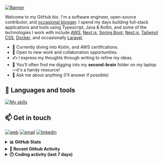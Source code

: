 [![Banner](https://raw.githubusercontent.com/wilfriedago/wilfriedago/main/assets/1.png)][website]

Welcome to my GitHub bio. I'm a software engineer, open-source contributor, and [occasional blogger][blog]. I spend my days building full-stack applications and tools using Typescript, Java & Kotlin, and some of the technologies I work with include [AWS](https://aws.amazon.com/fr/), [Next.js](https://nextjs.org/), [Spring Boot](https://spring.io/projects/spring-boot), [Nest.js](https://nestjs.com/), [Tailwind CSS](https://github.com/tailwindlabs/tailwindcss), [Docker](https://www.docker.com/), and occasionally [Laravel](https://laravel.com/).

- 🔭 Currently diving into Kotlin, and AWS certifications.
- 👯 Open to new work and collaboration opportunities.
- ✍️ I express my thoughts through writing to refine my ideas.
- 🧠 You'll often find me digging into my **second-brain** folder on my laptop—it's a handy resource!
- 💬 Ask me about anything (I'll answer if possible)

## 🎨 Languages and tools

[![My skills](https://skillicons.dev/icons?i=typescript,js,nodejs,nest,java,kotlin,spring,python,fastapi,django,aws,docker,vscode,idea,tailwind&perline=15)](https://wilfriedago.dev/about#skills)

## 📫 Get in touch
[![web](https://img.shields.io/badge/WEBSITE-12100E?logo=google-earth&color=282A36)][website]
[![email](https://img.shields.io/badge/MAIL-12100E?logo=mailgun&color=282A36)][mail]
[![linkedin](https://img.shields.io/badge/LINKEDIN-12100E?logo=linkedin&color=282A36)][linkedin]


<details>
  <summary><b>📊 GitHub Stats</b></summary>
	<br/>
	<p align="left">
		<img width="49.5%" src="https://github-readme-stats.vercel.app/api?username=wilfriedago&show_icons=true&count_private=true&title_color=10b981&icon_color=10b981&theme=react&hide_border=true&rank_icon=github" />
		<img width="49.5%" src="https://streak-stats.demolab.com/?user=wilfriedago&hide_border=true&theme=react&ring=10b981&fire=fff&currStreakNum=fff&sideLabels=10b981&currStreakLabel=10b981&sideNums=fff" />
	</p>
</details>

<details>
  <summary><b>📅 Recent Github Activity</b></summary>
	<br>

<!--RECENT_ACTIVITY:last_update-->
Last Updated: Thursday, January 2nd, 2025, 4:17:13 AM
<!--RECENT_ACTIVITY:last_update_end-->

<!--RECENT_ACTIVITY:start-->
1. 🔱 Forked [wilfriedago/android-money-manager-ex](https://github.com/wilfriedago/android-money-manager-ex) from [moneymanagerex/android-money-manager-ex](https://github.com/moneymanagerex/android-money-manager-ex)<br>
2. ⭐ Starred [moneymanagerex/android-money-manager-ex](https://github.com/moneymanagerex/android-money-manager-ex)<br>
3. 🔱 Forked [wilfriedago/moneymanagerex](https://github.com/wilfriedago/moneymanagerex) from [moneymanagerex/moneymanagerex](https://github.com/moneymanagerex/moneymanagerex)<br>
4. ⭐ Starred [moneymanagerex/moneymanagerex](https://github.com/moneymanagerex/moneymanagerex)<br>
5. ⭐ Starred [juanfont/headscale](https://github.com/juanfont/headscale)<br>
<!--RECENT_ACTIVITY:end-->
</details>

<details>
  <summary><b>🕐 Coding activity (last 7 days)</b></summary>
	<br>

<!--START_SECTION:waka-->

```python
Total Time: 33 hrs 45 mins

Java             10 hrs 58 mins  ███████▒░░░░░░░░░░░░░░░░░   29.28 %
HTTP Request     3 hrs 55 mins   ██▓░░░░░░░░░░░░░░░░░░░░░░   10.49 %
TypeScript       3 hrs 54 mins   ██▓░░░░░░░░░░░░░░░░░░░░░░   10.41 %
Other            3 hrs 44 mins   ██▓░░░░░░░░░░░░░░░░░░░░░░   10.00 %
```

<!--END_SECTION:waka-->
</details>

[website]: https://wilfriedago.dev
[linkedin]: https://linkedin.com/in/wilfriedago
[blog]: https://wilfriedago.dev/blog
[mail]: mailto:me@wilfriedago.dev
